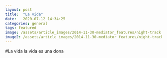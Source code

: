 ```yaml
---
layout: post
title:  "La vida"
date:   2020-07-12 14:34:25
categories: general
tags: featured
image: /assets/article_images/2014-11-30-mediator_features/night-track.JPG
image2: /assets/article_images/2014-11-30-mediator_features/night-track-mobile.JPG
---
```

#La vida
la vida es una dona
